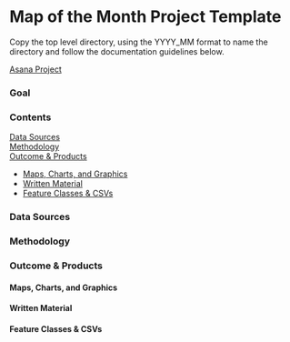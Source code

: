 # Map of the Month Project Template 

Copy the top level directory, using the YYYY_MM format to name the directory and follow the documentation guidelines below. 

[Asana Project]() 

### Goal

### Contents 

[Data Sources](#data-sources)  
[Methodology](#methodology)  
[Outcome & Products](#outcome--products)
  - [Maps, Charts, and Graphics](#maps-charts-and-graphics)
  - [Written Material](#written-material)
  - [Feature Classes & CSVs](#feature-classes--csvs)

### Data Sources 

### Methodology

### Outcome & Products 

#### Maps, Charts, and Graphics 

#### Written Material 

#### Feature Classes & CSVs 